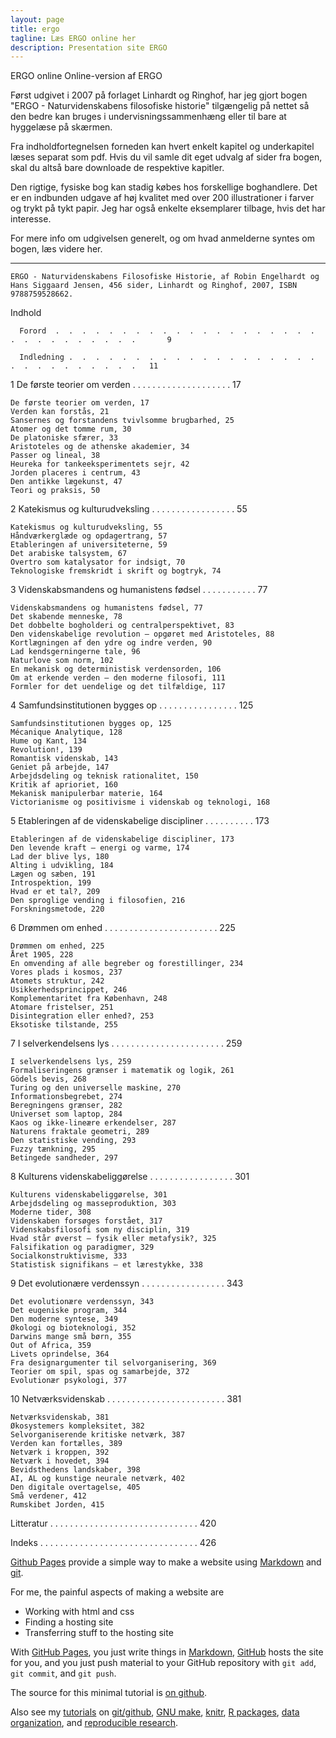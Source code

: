 ```yaml
---
layout: page
title: ergo
tagline: Læs ERGO online her
description: Presentation site ERGO
---
```


ERGO online
Online-version af ERGO

Først udgivet i 2007 på forlaget Linhardt og Ringhof, har jeg gjort bogen "ERGO - Naturvidenskabens filosofiske historie" tilgængelig på nettet så den bedre kan bruges i undervisningssammenhæng eller til bare at hyggelæse på skærmen.

Fra indholdfortegnelsen forneden kan hvert enkelt kapitel og underkapitel læses separat som pdf. Hvis du vil samle dit eget udvalg af sider fra bogen, skal du altså bare downloade de respektive kapitler.

Den rigtige, fysiske bog kan stadig købes hos forskellige boghandlere. Det er en indbunden udgave af høj kvalitet med over 200 illustrationer i farver og trykt på tykt papir. Jeg har også enkelte eksemplarer tilbage, hvis det har interesse.

For mere info om udgivelsen generelt, og om hvad anmelderne syntes om bogen, læs videre her.
____________

    ERGO - Naturvidenskabens Filosofiske Historie, af Robin Engelhardt og Hans Siggaard Jensen, 456 sider, Linhardt og Ringhof, 2007, ISBN 9788759528662.

Indhold

      Forord  .  .  .  .  .  .  .  .  .  .  .  .  .  .  .  .  .  .  .  .  .  .  .  .  .  .  .  .  .  .       9

      Indledning .  .  .  .  .  .  .  .  .  .  .  .  .  .  .  .  .  .  .  .  .  .  .  .  .  .  .  .  .   11

1   De første teorier om verden .  .  .  .  .  .  .  .  .  .  .  .  .  .  .  .  .  .  .  .  17

    De første teorier om verden, 17
    Verden kan forstås, 21
    Sansernes og forstandens tvivlsomme brugbarhed, 25
    Atomer og det tomme rum, 30
    De platoniske sfærer, 33
    Aristoteles og de athenske akademier, 34
    Passer og lineal, 38
    Heureka for tankeeksperimentets sejr, 42
    Jorden placeres i centrum, 43
    Den antikke lægekunst, 47
    Teori og praksis, 50



2   Katekismus og kulturudveksling .  .  .  .  .  .  .  .  .  .  .  .  .  .  .  .  .   55

    Katekismus og kulturudveksling, 55
    Håndværkerglæde og opdagertrang, 57
    Etableringen af universiteterne, 59
    Det arabiske talsystem, 67
    Overtro som katalysator for indsigt, 70
    Teknologiske fremskridt i skrift og bogtryk, 74



3   Videnskabsmandens og humanistens fødsel .  .  .  .  .  .  .  .  .  .  .  77

    Videnskabsmandens og humanistens fødsel, 77
    Det skabende menneske, 78
    Det dobbelte bogholderi og centralperspektivet, 83
    Den videnskabelige revolution – opgøret med Aristoteles, 88
    Kortlægningen af den ydre og indre verden, 90
    Lad kendsgerningerne tale, 96
    Naturlove som norm, 102
    En mekanisk og deterministisk verdensorden, 106
    Om at erkende verden – den moderne filosofi, 111
    Formler for det uendelige og det tilfældige, 117



4   Samfundsinstitutionen bygges op .  .  .  .  .  .  .  .  .  .  .  .  .  .  .  .  125

    Samfundsinstitutionen bygges op, 125
    Mécanique Analytique, 128
    Hume og Kant, 134
    Revolution!, 139
    Romantisk videnskab, 143
    Geniet på arbejde, 147
    Arbejdsdeling og teknisk rationalitet, 150
    Kritik af aprioriet, 160
    Mekanisk manipulerbar materie, 164
    Victorianisme og positivisme i videnskab og teknologi, 168



5   Etableringen af de videnskabelige discipliner .  .  .  .  .  .  .  .  .  .  173

    Etableringen af de videnskabelige discipliner, 173
    Den levende kraft – energi og varme, 174
    Lad der blive lys, 180
    Alting i udvikling, 184
    Lægen og sæben, 191
    Introspektion, 199
    Hvad er et tal?, 209
    Den sproglige vending i filosofien, 216
    Forskningsmetode, 220


6   Drømmen om enhed .  .  .  .  .  .  .  .  .  .  .  .  .  .  .  .  .  .  .  .  .  .  .  225

    Drømmen om enhed, 225
    Året 1905, 228
    En omvending af alle begreber og forestillinger, 234
    Vores plads i kosmos, 237
    Atomets struktur, 242
    Usikkerhedsprincippet, 246
    Komplementaritet fra København, 248
    Atomare fristelser, 251
    Disintegration eller enhed?, 253
    Eksotiske tilstande, 255



7   I selverkendelsens lys .  .  .  .  .  .  .  .  .  .  .  .  .  .  .  .  .  .  .  .  .  .  .  259

    I selverkendelsens lys, 259
    Formaliseringens grænser i matematik og logik, 261
    Gödels bevis, 268
    Turing og den universelle maskine, 270
    Informationsbegrebet, 274
    Beregningens grænser, 282
    Universet som laptop, 284
    Kaos og ikke-lineære erkendelser, 287
    Naturens fraktale geometri, 289
    Den statistiske vending, 293
    Fuzzy tænkning, 295
    Betingede sandheder, 297



8   Kulturens videnskabeliggørelse .  .  .  .  .  .  .  .  .  .  .  .  .  .  .  .  .  301

    Kulturens videnskabeliggørelse, 301
    Arbejdsdeling og masseproduktion, 303
    Moderne tider, 308
    Videnskaben forsøges forstået, 317
    Videnskabsfilosofi som ny disciplin, 319
    Hvad står øverst – fysik eller metafysik?, 325
    Falsifikation og paradigmer, 329
    Socialkonstruktivisme, 333
    Statistisk signifikans – et lærestykke, 338



9   Det evolutionære verdenssyn .    .  .  .  .  .  .  .  .  .  .  .  .  .  .  .  .   343

    Det evolutionære verdenssyn, 343
    Det eugeniske program, 344
    Den moderne syntese, 349
    Økologi og bioteknologi, 352
    Darwins mange små børn, 355
    Out of Africa, 359
    Livets oprindelse, 364
    Fra designargumenter til selvorganisering, 369
    Teorier om spil, spas og samarbejde, 372
    Evolutionær psykologi, 377



10 Netværksvidenskab .  .  .  .  .  .  .  .  .  .  .  .  .  .  .  .  .  .  .  .  .  .  .  .  381

    Netværksvidenskab, 381
    Økosystemers kompleksitet, 382
    Selvorganiserende kritiske netværk, 387
    Verden kan fortælles, 389
    Netværk i kroppen, 392
    Netværk i hovedet, 394
    Bevidsthedens landskaber, 398
    AI, AL og kunstige neurale netværk, 402
    Den digitale overtagelse, 405
    Små verdener, 412
    Rumskibet Jorden, 415



Litteratur .  .  .  .  .  .  .  .  .  .  .  .  .  .  .  .  .  .  .  .  .  .  .  .  .  .  .  .  .  .   420

Indeks .  .  .  .  .  .  .  .  .  .  .  .  .  .  .  .  .  .  .  .  .  .  .  .  .  .  .  .  .  .  .  .   426








[Github Pages](https://pages.github.com) provide a simple way to make a
website using
[Markdown](https://daringfireball.net/projects/markdown/) and
[git](https://git-scm.com).

For me, the painful aspects of making a website are

- Working with html and css
- Finding a hosting site
- Transferring stuff to the hosting site

With [GitHub Pages](https://pages.github.com), you just write things in
[Markdown](https://daringfireball.net/projects/markdown/),
[GitHub](https://github.com) hosts the site for you, and you just push
material to your GitHub repository with `git add`, `git commit`, and
`git push`.

The source for this minimal tutorial is [on github](https://github.com/kbroman/simple_site).

Also see my [tutorials](https://kbroman.org/pages/tutorials) on
[git/github](https://kbroman.org/github_tutorial),
[GNU make](https://kbroman.org/minimal_make),
[knitr](https://kbroman.org/knitr_knutshell),
[R packages](https://kbroman.org/pkg_primer),
[data organization](https://kbroman.org/dataorg),
and [reproducible research](https://kbroman.org/steps2rr).
